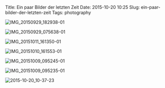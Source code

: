Title: Ein paar Bilder der letzten Zeit
Date: 2015-10-20 10:25
Slug: ein-paar-bilder-der-letzten-zeit
Tags: photography

![IMG_20150929_182938-01]({filename}/images/22326023175_d29f770656_b.jpg)

![IMG_20150929_075638-01]({filename}/images/21818942215_4a1311097d_b.jpg)

![IMG_20151011_161350-01]({filename}/images/21704928523_3aec23a050_b.jpg)

![IMG_20151010_161553-01]({filename}/images/22138280988_7e511db478_b.jpg)

![IMG_20151009_095245-01]({filename}/images/22326017275_5f6822c9ff_b.jpg)

![IMG_20151009_095235-01]({filename}/images/22138302978_c4bc69b738_b.jpg)

![2015-10-20_10-37-23]({filename}/images/21705182203_458bd55b42_b.jpg)
